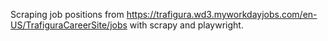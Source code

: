 Scraping job positions from https://trafigura.wd3.myworkdayjobs.com/en-US/TrafiguraCareerSite/jobs with scrapy and playwright.
